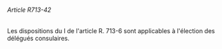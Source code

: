###### Article R713-42

Les dispositions du I de l'article R. 713-6 sont applicables à l'élection des délégués consulaires.

